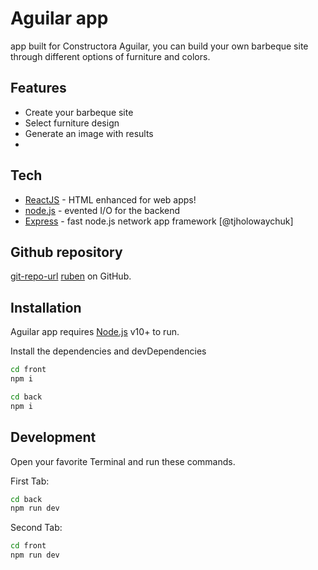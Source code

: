 # Aguilar app

app built for Constructora Aguilar, you can build your own barbeque site through different options of furniture and colors.

## Features

- Create your barbeque site
- Select furniture design
- Generate an image with results
- 
## Tech

- [ReactJS] - HTML enhanced for web apps!
- [node.js] - evented I/O for the backend
- [Express] - fast node.js network app framework [@tjholowaychuk]

## Github repository
[git-repo-url] 
[ruben]
on GitHub.
## Installation

Aguilar app requires [Node.js](https://nodejs.org/) v10+ to run.

Install the dependencies and devDependencies

```sh
cd front
npm i
```

```sh
cd back
npm i
```

## Development

Open your favorite Terminal and run these commands.

First Tab:

```sh
cd back
npm run dev
```

Second Tab:

```sh
cd front
npm run dev
```



[ruben]: <https://github.com/rubenromanvilasau>
[git-repo-url]: <https://github.com/rubenromanvilasau/iver.gitt>
[node.js]: <http://nodejs.org>
[express]: <http://expressjs.com>
[ReactJS]: <https://react.dev/>
